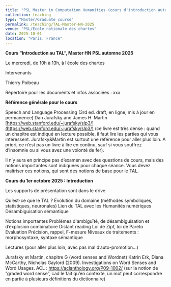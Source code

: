 ```yaml
---
title: "PSL Master in Computation Humanities (cours d'introduction autraitement automatique des langues), automne 2025"
collection: teaching
type: "Master/Graduate course"
permalink: /teaching/TAL-Master-HN-2025
venue: "PSL/Ecole notionale des chartes"
date: 2025-10-01
location: "Paris, France"
---
```


**Cours “Introduction au TAL”, Master HN PSL automne 2025**


Le mercredi, de 10h à 13h, à l’école des chartes 


Intervenants

Thierry Poibeau



Répertoire pour les documents et infos associées : 
xxx

**Référence générale pour le cours**

Speech and Language Processing (3rd ed. draft, en ligne, mis à jour en permanence)
Dan Jurafsky and James H. Martin
[https://web.stanford.edu/~jurafsky/slp3/](https://web.stanford.edu/~jurafsky/slp3/)
(ce livre est très dense : quand un chapitre est indiqué en lecture possible, il faut lire les parties qui vous intéressent. Jurafsky&Martin est surtout une référence pour aller plus loin. A priori, ce n’est pas un livre à lire en continu, sauf si vous souffrez d’insomnie ou si vous avez une volonté de fer). 


Il n’y aura en principe pas d’examen avec des questions de cours, mais des notions importantes sont indiquées pour chaque séance. Vous devez maîtriser ces notions, qui sont des notions de base pour le TAL. 



**Cours du 1er octobre 2025 : Introduction**

Les supports de présentation sont dans le drive

Qu’est-ce que le TAL ?
Evolution du domaine (méthodes symboliques, statistiques, neuronales)
Lien du TAL avec les Humanités numériques
Désambiguisation sémantique

Notions importantes
Problèmes d'ambiguïté, de désambiguïsation et d’explosion combinatoire
Distant reading
Loi de Zipf, loi de Pareto
Evaluation
Précision, rappel, F-mesure
Niveaux de traitements : morphosyntaxe, syntaxe sémantique


Lectures (pour aller plus loin, avec pas mal d’auto-promotion…)

Jurafsky et Martin, chapitre G (word senses and Wordnet)
Katrin Erk, Diana McCarthy, Nicholas Gaylord (2009). Investigations on Word Senses and Word Usages. ACL : https://aclanthology.org/P09-1002/ (sur la notion de “graded word sense”, cad le fait qu’en contexte, un mot peut correspondre en partie à plusieurs définitions du dictionnaire)
